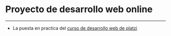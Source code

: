 # Proyecto de desarrollo web online

------------


- La puesta en practica del [curso de desarrollo web de platzi](http://https://platzi.com/cursos/html5-css3/ "curso de desarrollo web de platzi")